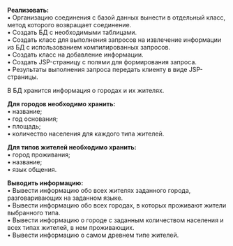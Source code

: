 <b>Реализовать:</b><br/>
• Организацию соединения с базой данных вынести в отдельный класс, метод которого возвращает соединение.<br/>
• Создать БД с необходимыми таблицами.<br/>
• Создать класс для выполнения запросов на извлечение информации из БД с использованием компилированных запросов.<br/>
• Создать класс на добавление информации.<br/>
• Создать JSP-страницу с полями для формирования запроса.<br/>
• Результаты выполнения запроса передать клиенту в виде JSP-страницы.<br/>

В БД хранится информация о городах и их жителях.<br/>

<b>Для городов необходимо хранить:</b><br/>
• название;<br/>
• год основания;<br/>
• площадь;<br/>
• количество населения для каждого типа жителей.<br/>

<b>Для типов жителей необходимо хранить:</b><br/>
• город проживания;<br/>
• название;<br/>
• язык общения.<br/>

<b>Выводить информацию:</b><br/>
• Вывести информацию обо всех жителях заданного города, разговаривающих на заданном языке.<br/>
• Вывести информацию обо всех городах, в которых проживают жители выбранного типа.<br/>
• Вывести информацию о городе с заданным количеством населения и всех типах жителей, в нем проживающих.<br/>
• Вывести информацию о самом древнем типе жителей.<br/>
